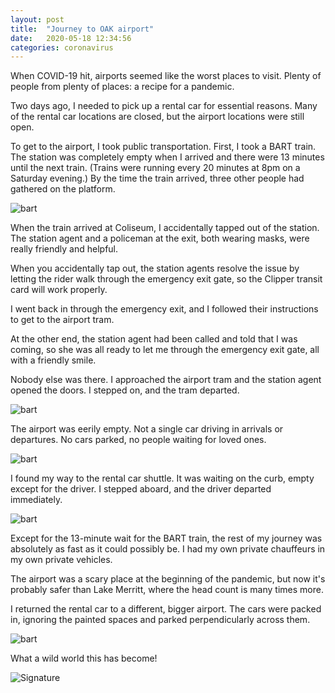```yaml
---
layout: post
title:  "Journey to OAK airport"
date:   2020-05-18 12:34:56
categories: coronavirus
---
```


When COVID-19 hit, airports seemed like the worst places to visit. Plenty of people from plenty of places: a recipe for a pandemic.

Two days ago, I needed to pick up a rental car for essential reasons. Many of the rental car locations are closed, but the airport locations were still open.

To get to the airport, I took public transportation. First, I took a BART train. The station was completely empty when I arrived and there were 13 minutes until the next train. (Trains were running every 20 minutes at 8pm on a Saturday evening.) By the time the train arrived, three other people had gathered on the platform.

![bart]({{site.url}}/assets/oak_bart.jpg)

When the train arrived at Coliseum, I accidentally tapped out of the station. The station agent and a policeman at the exit, both wearing masks, were really friendly and helpful. 

When you accidentally tap out, the station agents resolve the issue by letting the rider walk through the emergency exit gate, so the Clipper transit card will work properly.

I went back in through the emergency exit, and I followed their instructions to get to the airport tram.

At the other end, the station agent had been called and told that I was coming, so she was all ready to let me through the emergency exit gate, all with a friendly smile.

Nobody else was there. I approached the airport tram and the station agent opened the doors. I stepped on, and the tram departed.

![bart]({{site.url}}/assets/oak_tram.jpg)

The airport was eerily empty. Not a single car driving in arrivals or departures. No cars parked, no people waiting for loved ones.

![bart]({{site.url}}/assets/oak_airport.jpg)

I found my way to the rental car shuttle. It was waiting on the curb, empty except for the driver. I stepped aboard, and the driver departed immediately.

![bart]({{site.url}}/assets/oak_hertz.jpg)

Except for the 13-minute wait for the BART train, the rest of my journey was absolutely as fast as it could possibly be. I had my own private chauffeurs in my own private vehicles.

The airport was a scary place at the beginning of the pandemic, but now it's probably safer than Lake Merritt, where the head count is many times more.

I returned the rental car to a different, bigger airport. The cars were packed in, ignoring the painted spaces and parked perpendicularly across them.

![bart]({{site.url}}/assets/oak_cars.jpg)

What a wild world this has become!

![Signature]({{site.url}}/assets/clear_whale.png)
